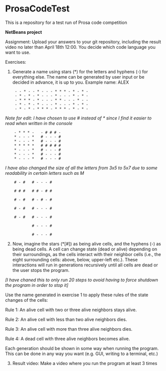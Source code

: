 # ProsaCodeTest
This is a repository for a test run of Prosa code competition

**NetBeans project**



Assignment: 
Upload your answers to your git repository, including the result video no later than April 18th 12:00.
You decide which code language you want to use.



Exercises:
1. Generate a name using stars (*) for the letters and hyphens (-) for everything else. The name can be
generated by user input or be decided in advance, it is up to you.
Example name: ALEX

        - - * - - * - - - * * * - * - * -
        - * - * - * - - - * - - - * - * -
        - * * * - * - - - * * - - - * - -
        - * - * - * - - - * - - - * - * -
        - * - * - * * * - * * * - * - * -

_Note for edit: I have chosen to use # instead of * since I find it easier to read when written in the console_

        - * * * -   - # # # -
        * - - - *   # - - - #
        * - - - *   # - - - #
        * * * * *   # # # # #
        * - - - *   # - - - #
        * - - - *   # - - - #
        * - - - *   # - - - #


_I have also changed the size of all the letters from 3x5 to 5x7 due to some readability in certain letters such as M_

        # - #   # - - - #
        
        # # #   # # - # #
        
        # - #   # - # - #
        
        # - #   # - - - #
        
        # - #   # - - - #
        
                # - - - #
                
                # - - - #



2. Now, imagine the stars (*[#]) as being alive cells, and the hyphens (-) as being dead cells. A cell can
change state (dead or alive) depending on their surroundings, as the cells interact with their
neighbor cells (i.e., the eight surrounding cells: above, below, upper-left etc.). These interactions will
run in generations recursively until all cells are dead or the user stops the program. 

_[I have chaned this to only run 20 steps to avoid having to force shutdown the program in order to stop it]_

Use the name generated in exercise 1 to apply these rules of the state changes of the cells:

Rule 1: An alive cell with two or three alive neighbors stays alive.

Rule 2: An alive cell with less than two alive neighbors dies.

Rule 3: An alive cell with more than three alive neighbors dies.

Rule 4: A dead cell with three alive neighbors becomes alive.


Each generation should be shown in some way when running the program. This can be done in any
way you want (e.g. GUI, writing to a terminal, etc.)



3. Result video: Make a video where you run the program at least 3 times

